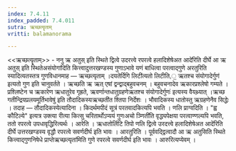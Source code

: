 ```yaml
---
index: 7.4.11
index_padded: 7.4.011
sutra: ऋच्छत्यॄताम्
vritti: balamanorama

---
```

<<ऋच्छत्यॄताम्>> - ननु ऋ अतुस् इति स्थिते द्वित्वे उदरत्त्वे रपरत्वे हलादिशेषेअत आदे॑रिति दीर्घे आ ऋ अतुस् इति स्थितेअसंयोगा॑दिति कित्त्वादुत्तरखण्डस्य गुणाऽभावे यणं बाधित्वा परत्वाद्गुणे अरतुरिति स्यादित्यतस्तत्र गुणविधानमाह —  ऋच्छत्यृताम् ।दयतेर्दिगि लिटी॑त्यतो लिटीति,॒ ऋतश्च संयोगादेर्गुण॑ इत्यतो गुण इति चानुवर्तते । ऋच्छति ऋ ऋत् एषां द्वन्द्वाद्बहुवचनम् । बहुवचनादेव ऋकारप्रश्लेषो गम्यते । प्रश्लिष्टेन च ऋकारेण ऋधातुरेव गृह्रते, ऋवर्णान्तधातुग्रहणेऋतश्च संयोगादेर्गुणः॑ इत्यस्य वैयथ्र्यात् ।ऋच्छ गतीन्द्रियप्रलयमूर्तिभावेषु॑ इति तौदादिकस्यऋच्छती॑त श्तिपा निर्देशः । भौवादिकस्य धातोस्तु ऋग्रहणेनैव सिद्धेः । तदाह —  तौदादिकस्येत्यादिना । किदर्थमपीदं सूत्रं परतवादकित्यपि भवति । णलि प्राग्वदिति । "ह्व कौटिल्ये" इत्यत्र उक्त्या रीत्या कित्सु चरितार्थोऽप्ययं गुणःअचो ञ्णिती॑ति वृद्ध्यपेक्षया परत्वाण्णल्यपि भवति, ततो रपरत्वे उपधावृद्धिरित्यर्थः । आरेति । ऋधातोर्लिटि तिपो णलि द्वित्वे उरदत्त्वे हलादिशेषेअत आदे॑रिति दीर्घे उत्तरखण्डस्य वृद्धौ रपरत्वे सवर्णदीर्घ इति भावः । आरतुरिति । पूर्ववद्द्वित्वादौ आ ऋ अतुसिति स्थिते कित्त्वाद्गुणनिषेधे प्राप्तेऋच्छत्यृता॑मिति गुणे रपरत्वे सवर्णदीर्घ इति भावः । आरुरित्यप्येवम् ।